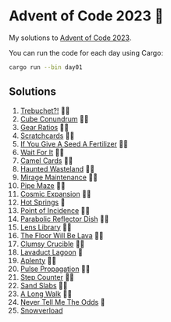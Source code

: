 # Advent of Code 2023 🌟

My solutions to [Advent of Code 2023](https://adventofcode.com/2023).

You can run the code for each day using Cargo:

```bash
cargo run --bin day01
```

## Solutions

1. [Trebuchet?!](day01) 🌟🌟
2. [Cube Conundrum](day02) 🌟🌟
3. [Gear Ratios](day03) 🌟🌟
4. [Scratchcards](day04) 🌟🌟
5. [If You Give A Seed A Fertilizer](day05) 🌟🌟
6. [Wait For It](day06) 🌟🌟
7. [Camel Cards](day07) 🌟🌟
8. [Haunted Wasteland](day08) 🌟🌟
9. [Mirage Maintenance](day09) 🌟🌟
10. [Pipe Maze](day10) 🌟🌟
11. [Cosmic Expansion](day11) 🌟🌟
12. [Hot Springs](day12) 🌟
13. [Point of Incidence](day13) 🌟🌟
14. [Parabolic Reflector Dish](day14) 🌟🌟
15. [Lens Library](day15) 🌟🌟
16. [The Floor Will Be Lava](day16) 🌟🌟
17. [Clumsy Crucible](day17) 🌟🌟
18. [Lavaduct Lagoon](day18) 🌟
19. [Aplenty](day19) 🌟🌟
20. [Pulse Propagation](day20) 🌟🌟
21. [Step Counter](day21) 🌟🌟
22. [Sand Slabs](day22) 🌟🌟
23. [A Long Walk](day23) 🌟🌟
24. [Never Tell Me The Odds](day24) 🌟
25. [Snowverload](day25)
